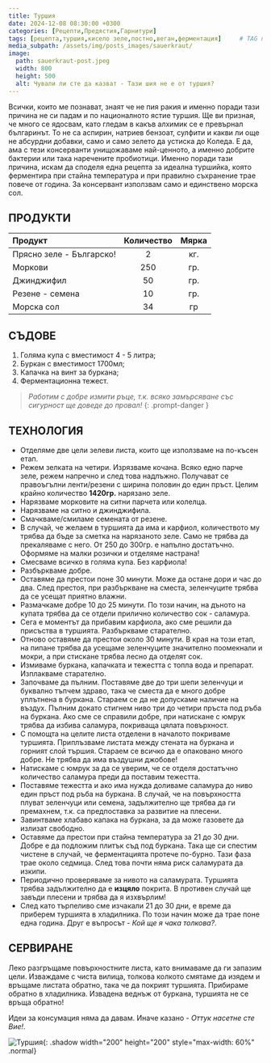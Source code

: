 ```yaml
---
title: Туршия
date: 2024-12-08 08:30:00 +0300
categories: [Рецепти,Предястия,Гарнитури]
tags: [рецепта,туршия,кисело зеле,постно,веган,ферментация]     # TAG names should always be lowercase
media_subpath: /assets/img/posts_images/sauerkraut/
image:
  path: sauerkraut-post.jpeg
  width: 800
  height: 500
  alt: Чували ли сте да казват - Тази шия не е от туршия?
---
```


Всички, които ме познават, знаят че не пия ракия и именно поради тази причина не си падам и по националното ястие туршия. Ще ви призная, че много се ядосвам, като гледам в какъв алхимик се е превърнал българинът. То не са аспирин, натриев бензоат, сулфити и какви ли още не абсурдни добавки, само и само зелето да устиска до Коледа. Е да, ама с тези консерванти унищожаваме най-ценното, а именно добрите бактерии или така наречените пробиотици. Именно поради тази причина, искам да споделя една рецепта за идеална туршийка, която ферментира при стайна температура и при правилно съхранение трае повече от година. За консервант използвам само и единствено морска сол.

## **ПРОДУКТИ**

| Продукт                     |Количество  |Мярка    |
|:----------------------------|:----------:|:-------:|
| Прясно зеле - Българско!    | 2          | кг.     |
| Моркови                     | 250        | гр.     |
| Джинджифил                  | 50         | гр.     |
| Резене - семена             | 10         | гр.     |
| Морска сол                  | 34         | гр      |

## **СЪДОВЕ**

1. Голяма купа с вместимост 4 - 5 литра;
2. Буркан с вместимост 1700мл;
3. Капачка на винт за буркана;
4. Ферментационна тежест.

> *Работим с добре измити ръце, т.к. всяко замърсяване със сигурност ще доведе до провал!*
{: .prompt-danger }

## **ТЕХНОЛОГИЯ**

- Отделяме две цели зелеви листа, които ще използваме на по-късен етап.
- Режем зелката на четири. Изрязваме кочана. Всяко едно парче зеле, режем напречно и след това надлъжно. Получават се правоъгълни ленти/резени с ширина половин до един пръст. Целим крайно количество **1420гр.** нарязано зеле.
- Нарязваме морковите на ситни парчета или колелца.
- Нарязваме на ситно и джинджифила.
- Смачкваме/смиламе семената от резене.
- В случай, че желаем в туршията да има и карфиол, количеството му трябва да бъде за сметка на нарязаното зеле. Само не трябва да прекаляваме с него. От 250 до 300гр. е напълно достатъчно. Оформяме на малки розички и отделяме настрана!
- Смесваме всичко в голяма купа. Без карфиола!
- Разбъркваме добре.
- Оставяме да престои поне 30 минути. Може да остане дори и час до два. След престоя, при разбъркване на сместа, зеленчуците трябва да се усещат приятно влажни.
- Размачкаме добре 10 до 25 минути. По този начин, на дъното на купата трябва да се отдели прилично количество сок - саламура.
- Сега е моментът да прибавим карфиола, ако сме решили да присъства в туршията. Разбъркваме старателно.
- Отново оставяме да престои около 30 минути. В края на този етап, на пипане трябва да усещаме зеленчуците значително поомекнали и мокри, а при стискане трябва лесно да отделят сок.
- Измиваме буркана, капачката и тежестта с топла вода и препарат. Изплакваме старателно.
- Започваме да пълним. Поставяме две до три шепи зеленчуци и буквално тъпчем здраво, така че сместа да е много добре уплътнена в буркана. Стараем се да не допускаме наличие на въздух. Пълним докато стигнем ниво три до четири пръста под ръба на буркана. Ако сме се справили добре, при натискане с юмрук трябва да избива саламура, покриваща цялата повърхност.
- С помощта на целите листа отделени в началото покриваме туршията. Приплъзваме листата между стената на буркана и горният слой тършия. Стараем се всичко да е опаковано много добре. Не трябва да има въздушни джобове!
- Натискаме с юмрук за да се уверим, че се отделя достатъчно количество саламура преди да поставим тежестта.
- Поставяме тежестта и ако има нужда доливаме саламура до ниво един пръст под ръба на буркана. В случай, че на повърхността плуват зеленчуци или семена, задължително ще трябва да ги премахнем, т.к. са предпоставка за развитие на плесени.
- Завинтваме хлабаво капака на буркана, за да може газовете да излизат свободно.
- Оставяме да престои при стайна температура за 21 до 30 дни. Добре е да подложим плитък съд под буркана. Така ще си спестим чистене в случай, че ферментацията протече по-бурно. Тази фаза трае около седмица. След това почти няма риск саламурата да изкипи.
- Периодично проверяваме за нивото на саламурата. Туршията трябва задължително да е **изцяло** покрита. В противен случай ще завъди плесени и трябва да я изхвърлим!
- След като търпеливо сме изчакали 21 до 30 дни, е време да приберем туршията в хладилника. По този начин може да трае поне една година. Друг е въпросът - *Кой ще я чака толкова?*.

## **СЕРВИРАНЕ**

Леко разгръщаме повърхностните листа, като внимаваме да ги запазим цели. Изваждаме с чиста вилица, толкова колкото смятаме да изядем и връщаме листата обратно, така че да покрият туршията. Прибираме обратно в хладилника. Извадена веднъж от буркана, туршията не се връща обратно!

Идеи за консумация няма да давам. Иначе казано - *Оттук насетне сте Вие!*.

![Туршия](sauerkraut-01.jpg){: .shadow width="200" height="200" style="max-width: 60%" .normal}
